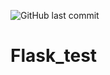 ![GitHub last commit](https://img.shields.io/github/last-commit/syedshahlal/Text_Summarization_NLP1?style=flat-square&logo=github)

# Flask_test

